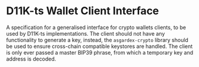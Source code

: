 # D11K-ts Wallet Client Interface

A specification for a generalised interface for crypto wallets clients, to be used by D11K-ts implementations. The client should not have any functionality to generate a key, instead, the `asgardex-crypto` library should be used to ensure cross-chain compatible keystores are handled. The client is only ever passed a master BIP39 phrase, from which a temporary key and address is decoded.

